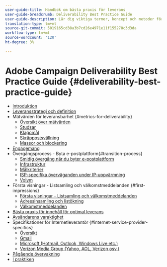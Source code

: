 ```yaml
---
user-guide-title: Handbok om bästa praxis för leverans
user-guide-breadcrumb: Deliverability Best Practice Guide
user-guide-description: Lär dig viktiga termer, koncept och metoder för leverans för att säkerställa att ert marknadsföringsprogram lyckas.
translation-type: tm+mt
source-git-commit: 5019165cd38a3b7cd26e4971e11f155278c3d3da
workflow-type: tm+mt
source-wordcount: '120'
ht-degree: 3%

---
```



# Adobe Campaign Deliverability Best Practice Guide {#deliverability-best-practice-guide}

+ [Introduktion](/help/introduction.md)
+ [Leveransstrategi och definition](/help/deliverability-strategy-and-definition.md)
+ Mätvärden för leveransbarhet {#metrics-for-deliverability}
   + [Översikt över mätvärden](/help/metrics/metrics-overview.md)
   + [Studsar](/help/metrics/bounces.md)
   + [Klagomål](/help/metrics/complaints.md)
   + [Skräppostsvällning](/help/metrics/spam-traps.md)
   + [Massor och blockering](/help/metrics/bulking-and-blocking.md)
+ [Engagemang](/help/engagement.md)
+ Övergångsprocess - Byta e-postplattform{#transition-process}
   + [Smidig övergång när du byter e-postplattform](/help/transition-process/switching-email-platforms.md)
   + [Infrastruktur](/help/transition-process/infrastructure.md)
   + [Målkriterier](/help/transition-process/targeting-criteria.md)
   + [ISP-specifika överväganden under IP-uppvärmning](/help/transition-process/isp-specific-considerations-during-ip-warming.md)
   + [Volym](/help/transition-process/volume.md)
+ Första visningar - Listsamling och välkomstmeddelanden {#first-impressions}
   + [Första visningar - Listsamling och välkomstmeddelanden](/help/first-impressions/introduction.md)
   + [Adressinsamling och listökning](/help/first-impressions/address-collection-and-list-growth.md)
   + [Välkomstmeddelanden](/help/first-impressions/welcome-emails.md)
+ [Bästa praxis för innehåll för optimal leverans](/help/content-best-practices-for-optimal-delivery.md)
+ [Avsändarens varaktighet](/help/sender-permanence.md)
+ Specifikationer för Internetleverantör {#internet-service-provider-specifics}
   + [Översikt](/help/internet-service-provider-specifics/overview.md)
   + [Gmail](/help/internet-service-provider-specifics/gmail.md)
   + [Microsoft (Hotmail, Outlook, Windows Live etc.)](/help/internet-service-provider-specifics/microsoft.md)
   + [Verizon Media Group (Yahoo, AOL, Verizon osv.)](/help/internet-service-provider-specifics/verizon-media-group.md)
+ [Pågående övervakning](/help/ongoing-monitoring.md)
+ [I praktiken](/help/putting-it-in-practice.md)
